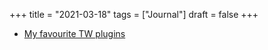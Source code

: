 +++
title = "2021-03-18"
tags = ["Journal"]
draft = false
+++

-   [My favourite TW plugins](https://groups.google.com/g/tiddlywiki/c/f23Eof4TTHI/m/LIIttSJHCAAJ)